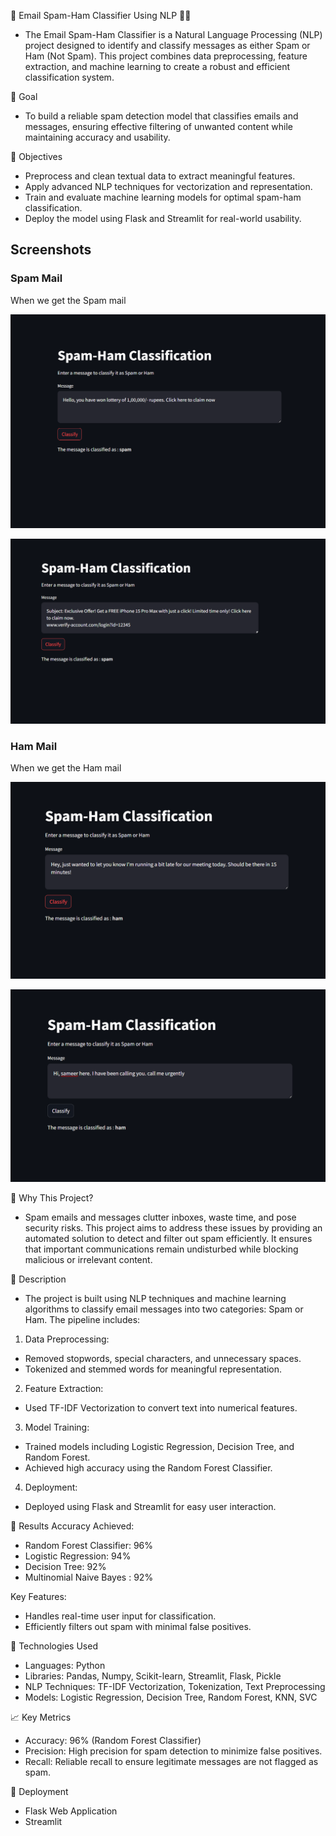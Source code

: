 📧 Email Spam-Ham Classifier Using NLP 🧠✨
* The Email Spam-Ham Classifier is a Natural Language Processing (NLP) project designed to identify and classify messages as either Spam or Ham (Not Spam). This project combines data preprocessing, feature extraction, and machine learning to create a robust and efficient classification system.

🎯 Goal
* To build a reliable spam detection model that classifies emails and messages, ensuring effective filtering of unwanted content while maintaining accuracy and usability.

🎯 Objectives
* Preprocess and clean textual data to extract meaningful features.
* Apply advanced NLP techniques for vectorization and representation.
* Train and evaluate machine learning models for optimal spam-ham classification.
* Deploy the model using Flask and Streamlit for real-world usability.

## Screenshots

### Spam Mail
When we get the Spam mail

![Homepage Screenshot](screenshot/spam1.png)

![Homepage Screenshot](screenshot/spam2.png)

### Ham Mail
When we get the Ham mail

![Homepage Screenshot](screenshot/ham1.png)

![Homepage Screenshot](screenshot/ham2.png)

🤔 Why This Project?
* Spam emails and messages clutter inboxes, waste time, and pose security risks. This project aims to address these issues by providing an automated solution to detect and filter out spam efficiently. It ensures that important communications remain undisturbed while blocking malicious or irrelevant content.

💼 Description
* The project is built using NLP techniques and machine learning algorithms to classify email messages into two categories: Spam or Ham. The pipeline includes:

1. Data Preprocessing:
* Removed stopwords, special characters, and unnecessary spaces.
* Tokenized and stemmed words for meaningful representation.
  
2. Feature Extraction:
* Used TF-IDF Vectorization to convert text into numerical features.
  
3. Model Training:
* Trained models including Logistic Regression, Decision Tree, and Random Forest.
* Achieved high accuracy using the Random Forest Classifier.
  
4. Deployment:
* Deployed using Flask and Streamlit for easy user interaction.

🌟 Results
Accuracy Achieved:
* Random Forest Classifier: 96%
* Logistic Regression: 94%
* Decision Tree: 92%
* Multinomial Naive Bayes : 92%
  
Key Features:
* Handles real-time user input for classification.
* Efficiently filters out spam with minimal false positives.

🔧 Technologies Used
* Languages: Python
* Libraries: Pandas, Numpy, Scikit-learn, Streamlit, Flask, Pickle
* NLP Techniques: TF-IDF Vectorization, Tokenization, Text Preprocessing
* Models: Logistic Regression, Decision Tree, Random Forest, KNN, SVC

📈 Key Metrics
* Accuracy: 96% (Random Forest Classifier)
* Precision: High precision for spam detection to minimize false positives.
* Recall: Reliable recall to ensure legitimate messages are not flagged as spam.

🚀 Deployment
* Flask Web Application
* Streamlit 
